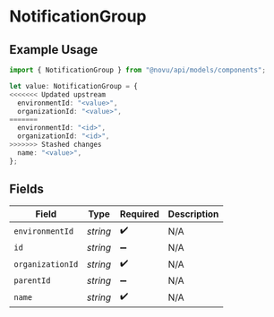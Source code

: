 # NotificationGroup

## Example Usage

```typescript
import { NotificationGroup } from "@novu/api/models/components";

let value: NotificationGroup = {
<<<<<<< Updated upstream
  environmentId: "<value>",
  organizationId: "<value>",
=======
  environmentId: "<id>",
  organizationId: "<id>",
>>>>>>> Stashed changes
  name: "<value>",
};
```

## Fields

| Field              | Type               | Required           | Description        |
| ------------------ | ------------------ | ------------------ | ------------------ |
| `environmentId`    | *string*           | :heavy_check_mark: | N/A                |
| `id`               | *string*           | :heavy_minus_sign: | N/A                |
| `organizationId`   | *string*           | :heavy_check_mark: | N/A                |
| `parentId`         | *string*           | :heavy_minus_sign: | N/A                |
| `name`             | *string*           | :heavy_check_mark: | N/A                |